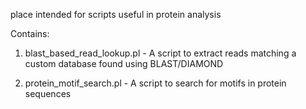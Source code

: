 place intended for scripts useful in protein analysis


Contains:
1) blast_based_read_lookup.pl - A script to extract reads matching a custom database found using BLAST/DIAMOND


2) protein_motif_search.pl - A script to search for motifs in protein sequences
